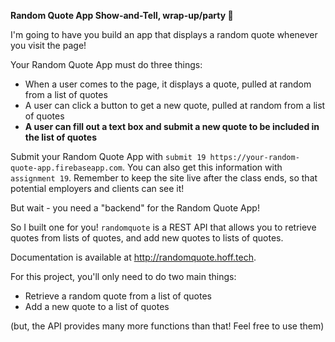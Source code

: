 **Random Quote App Show-and-Tell, wrap-up/party :tada:**

I'm going to have you build an app that displays a random quote whenever you visit the page!

Your Random Quote App must do three things:

-   When a user comes to the page, it displays a quote, pulled at random from a list of quotes
-   A user can click a button to get a new quote, pulled at random from a list of quotes
-   **A user can fill out a text box and submit a new quote to be included in the list of quotes**

Submit your Random Quote App with `submit 19 https://your-random-quote-app.firebaseapp.com`. You can also get this information with `assignment 19`. Remember to keep the site live after the class ends, so that potential employers and clients can see it!

But wait - you need a "backend" for the Random Quote App!

So I built one for you! `randomquote` is a REST API that allows you to retrieve quotes from lists of quotes, and add new quotes to lists of quotes.

Documentation is available at <http://randomquote.hoff.tech>.

For this project, you'll only need to do two main things:

-   Retrieve a random quote from a list of quotes
-   Add a new quote to a list of quotes

(but, the API provides many more functions than that! Feel free to use them)
